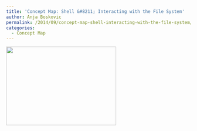 ```yaml
---
title: 'Concept Map: Shell &#8211; Interacting with the File System'
author: Anja Boskovic
permalink: /2014/09/concept-map-shell-interacting-with-the-file-system/
categories:
  - Concept Map
---
```

[<img class="alignnone size-medium wp-image-8748" alt="" src="http://teaching.software-carpentry.org/wp-content/uploads/2014/09/17-09-2014-11-36-20AM-300x215.jpg" width="300" height="215" />][1]

 [1]: http://teaching.software-carpentry.org/wp-content/uploads/2014/09/17-09-2014-11-36-20AM.jpg
